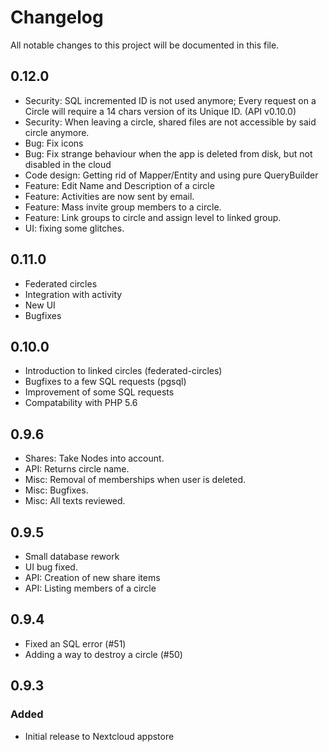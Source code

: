 # Changelog
All notable changes to this project will be documented in this file.


## 0.12.0

- Security: SQL incremented ID is not used anymore; Every request on a Circle will require a 14 chars version of its Unique ID. (API v0.10.0)
- Security: When leaving a circle, shared files are not accessible by said circle anymore.
- Bug: Fix icons
- Bug: Fix strange behaviour when the app is deleted from disk, but not disabled in the cloud
- Code design: Getting rid of Mapper/Entity and using pure QueryBuilder
- Feature: Edit Name and Description of a circle
- Feature: Activities are now sent by email.
- Feature: Mass invite group members to a circle.
- Feature: Link groups to circle and assign level to linked group.
- UI: fixing some glitches. 


## 0.11.0

- Federated circles
- Integration with activity
- New UI
- Bugfixes


## 0.10.0

- Introduction to linked circles (federated-circles)
- Bugfixes to a few SQL requests (pgsql)
- Improvement of some SQL requests
- Compatability with PHP 5.6


## 0.9.6

- Shares: Take Nodes into account.
- API: Returns circle name.
- Misc: Removal of memberships when user is deleted.
- Misc: Bugfixes.
- Misc: All texts reviewed. 


## 0.9.5

- Small database rework
- UI bug fixed.
- API: Creation of new share items
- API: Listing members of a circle


## 0.9.4

- Fixed an SQL error (#51)
- Adding a way to destroy a circle (#50)


## 0.9.3

### Added

- Initial release to Nextcloud appstore
